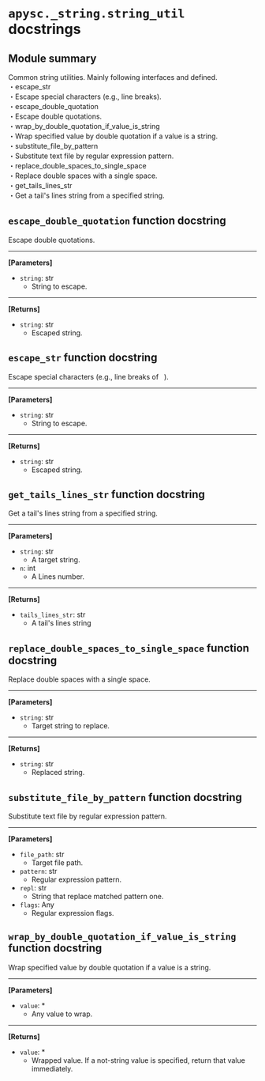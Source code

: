 # `apysc._string.string_util` docstrings

## Module summary

Common string utilities. Mainly following interfaces and defined. <br>・escape_str <br> ・Escape special characters (e.g., line breaks). <br>・escape_double_quotation <br> ・Escape double quotations. <br>・wrap_by_double_quotation_if_value_is_string <br> ・Wrap specified value by double quotation if a value is a string. <br>・substitute_file_by_pattern <br> ・Substitute text file by regular expression pattern. <br>・replace_double_spaces_to_single_space <br> ・Replace double spaces with a single space. <br>・get_tails_lines_str <br> ・Get a tail's lines string from a specified string.

## `escape_double_quotation` function docstring

Escape double quotations.<hr>

**[Parameters]**

- `string`: str
  - String to escape.

<hr>

**[Returns]**

- `string`: str
  - Escaped string.

## `escape_str` function docstring

Escape special characters (e.g., line breaks of ` `).<hr>

**[Parameters]**

- `string`: str
  - String to escape.

<hr>

**[Returns]**

- `string`: str
  - Escaped string.

## `get_tails_lines_str` function docstring

Get a tail's lines string from a specified string.<hr>

**[Parameters]**

- `string`: str
  - A target string.
- `n`: int
  - A Lines number.

<hr>

**[Returns]**

- `tails_lines_str`: str
  - A tail's lines string

## `replace_double_spaces_to_single_space` function docstring

Replace double spaces with a single space.<hr>

**[Parameters]**

- `string`: str
  - Target string to replace.

<hr>

**[Returns]**

- `string`: str
  - Replaced string.

## `substitute_file_by_pattern` function docstring

Substitute text file by regular expression pattern.<hr>

**[Parameters]**

- `file_path`: str
  - Target file path.
- `pattern`: str
  - Regular expression pattern.
- `repl`: str
  - String that replace matched pattern one.
- `flags`: Any
  - Regular expression flags.

## `wrap_by_double_quotation_if_value_is_string` function docstring

Wrap specified value by double quotation if a value is a string.<hr>

**[Parameters]**

- `value`: *
  - Any value to wrap.

<hr>

**[Returns]**

- `value`: *
  - Wrapped value. If a not-string value is specified, return that value immediately.